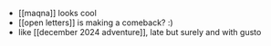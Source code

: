 - [[maqna]] looks cool
- [[open letters]] is making a comeback? :)
- like [[december 2024 adventure]], late but surely and with gusto

